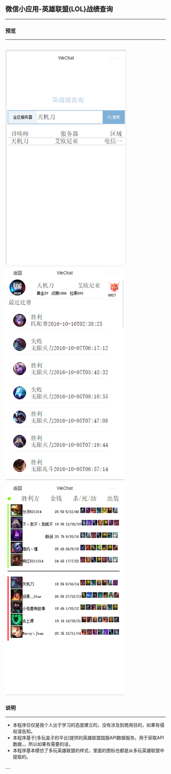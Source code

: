 ## 微信小应用-英雄联盟(LOL)战绩查询
-----
### 预览
-----
![](https://github.com/tian8/lolSearch/blob/master/1.png)
![](https://github.com/tian8/lolSearch/blob/master/2.png)
![](https://github.com/tian8/lolSearch/blob/master/3.png)
-----
### 说明
-----
* 本程序仅仅是我个人出于学习的态度建立的，没有涉及到商用目的，如果有侵权请告知。
* 本程序基于[多玩盒子的平台]提供的英雄联盟国服API数据服务。用于获取API数据，，所以如果有需要的话，
* 本程序基本模仿了多玩英雄联盟的样式，里面的图标也都是从多玩英雄联盟中提取的。

....
